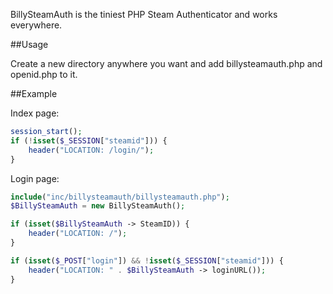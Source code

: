BillySteamAuth is the tiniest PHP Steam Authenticator and works everywhere.

##Usage

Create a new directory anywhere you want and add billysteamauth.php and openid.php to it.

##Example

Index page:

```php
session_start();
if (!isset($_SESSION["steamid"])) {
	header("LOCATION: /login/");
}
```

Login page:

```php
include("inc/billysteamauth/billysteamauth.php");
$BillySteamAuth = new BillySteamAuth();

if (isset($BillySteamAuth -> SteamID)) {
	header("LOCATION: /");
}

if (isset($_POST["login"]) && !isset($_SESSION["steamid"])) {
	header("LOCATION: " . $BillySteamAuth -> loginURL());
}
```
